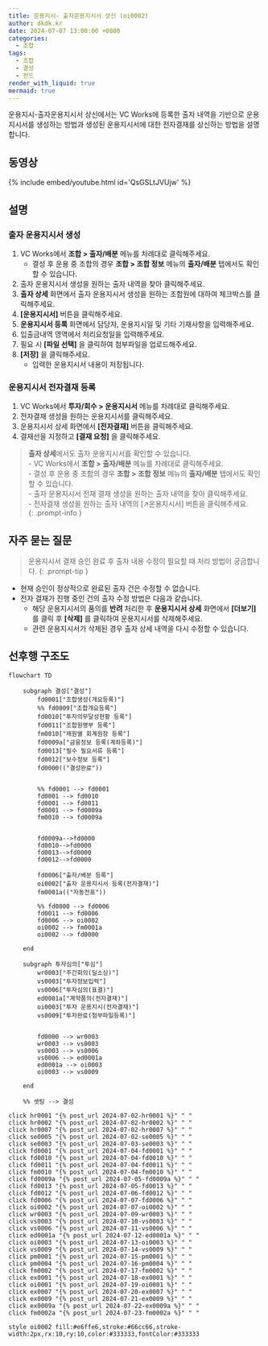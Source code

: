 ```yaml
---
title: 운용지시- 출자운용지시서 상신 (oi0002)
author: dkdk.kr
date: 2024-07-07 13:00:00 +0800
categories:
  - 조합
tags:
  - 조합
  - 결성
  - 펀드
render_with_liquid: true
mermaid: true
---
```

운용지시-출자운용지시서 상신에서는 VC Works에 등록한 출자 내역을 기반으로 운용지시서를 생성하는 방법과 생성된 운용지시서에 대한 전자결재를 상신하는 방법을 설명합니다.
## 동영상

{% include embed/youtube.html id='QsGSLtJVUjw' %}

## 설명

### 출자 운용지시서 생성
1. VC Works에서 **조합 > 출자/배분** 메뉴를 차례대로 클릭해주세요.
	- 결성 후 운용 중 조합의 경우 **조합 > 조합 정보** 메뉴의 **출자/배분** 탭에서도 확인할 수 있습니다.
2. 출자 운용지시서 생성을 원하는 출자 내역을 찾아 클릭해주세요. 
3. **출자 상세** 화면에서 출자 운용지시서 생성을 원하는 조합원에 대하여 체크박스를 클릭해주세요.
4. **[운용지시서]** 버튼을 클릭해주세요.
5. **운용지시서 등록** 화면에서 담당자, 운용지시일 및 기타 기재사항을 입력해주세요.
6. 입출금내역 영역에서 처리요청일을 입력해주세요.
7. 필요 시 **[파일 선택]** 을 클릭하여 첨부파일을 업로드해주세요.
8. **[저장]** 을 클릭해주세요.
	- 입력한 운용지시서 내용이 저장됩니다.

### 운용지시서 전자결재 등록
1. VC Works에서 **투자/회수 > 운용지시서** 메뉴를 차례대로 클릭해주세요.
2. 전자결재 생성을 원하는 운용지시서를 클릭해주세요.
3. 운용지시서 상세 화면에서 **[전자결재]** 버튼을 클릭해주세요.
4. 결재선을 지정하고 **[결재 요청]** 을 클릭해주세요.
> **출자 상세**에서도 출자 운용지시서를 확인할 수 있습니다. <br>
	   - VC Works에서 **조합 > 출자/배분** 메뉴를 차례대로 클릭해주세요.<br>
		   - 결성 후 운용 중 조합의 경우 **조합 > 조합 정보** 메뉴의 **출자/배분** 탭에서도 확인할 수 있습니다.<br>
	   - 출자 운용지시서 전재 결재 생성을 원하는 출자 내역을 찾아 클릭해주세요. <br>
	   - 전자결재 생성을 원하는 출자 내역의 [↗운용지시서] 버튼을 클릭해주세요.<br>
{: .prompt-info }
## 자주 묻는 질문

> 운용지시서 결재 승인 완료 후 출자 내용 수정이 필요할 때 처리 방법이 궁금합니다.
{: .prompt-tip }
- 현재 승인이 정상적으로 완료된 출자 건은 수정할 수 없습니다.
- 전자 결재가 진행 중인 건의 출자 수정 방법은 다음과 같습니다.
	- 해당 운용지시서의 품의를 **반려** 처리한 후 **운용지시서 상세** 화면에서 **[더보기]** 를 클릭 후 **[삭제]** 를 클릭하여 운용지시서를 삭제해주세요.
	- 관련 운용지시서가 삭제된 경우 출자 상세 내역을 다시 수정할 수 있습니다.




## 선후행 구조도

```mermaid
flowchart TD

    subgraph 결성["결성"]
        fd0001["조합생성(개요등록)"]
        %% fd0009["조합개요등록"]
        fd0010["투자의무달성현황 등록"]
        fd0011["조합원명부 등록"]
        fm0010["재원별 회계원장 등록"]
        fd0009a["금융정보 등록(계좌등록)"]
        fd0013["필수 필요서류 등록"]
        fd0012["보수정보 등록"]
        fd0000(("결성완료"))

        
        %% fd0001 --> fd0001
        fd0001 --> fd0010
        fd0001 --> fd0011 
        fd0001 --> fd0009a 
        fm0010 --> fd0009a


        fd0009a-->fd0000
        fd0010-->fd0000
        fd0013-->fd0000
        fd0012-->fd0000

        fd0006["출자/배분 등록"]
        oi0002["출자 운용지시서 등록(전자결재)"]
        fm0001a(("자동전표"))

        %% fd0000 --> fd0006
        fd0011 --> fd0006
        fd0006 --> oi0002 
        oi0002 --> fm0001a
        oi0002 --> fd0000

    end

    subgraph 투자심의["투심"]
        wr0003["주간회의(딜소싱)"]
        vs0003["투자정보입력"]
        vs0006["투자심의(표결)"]
        ed0001a["계약품의(전자결재)"]
        oi0003["투자 운용지시(전자결재)"]
        vs0009["투자완료(첨부파일등록)"]

        
        fd0000 --> wr0003
        wr0003 --> vs0003
        vs0003 --> vs0006
        vs0006 --> ed0001a
        ed0001a --> oi0003
        oi0003 --> vs0009

    end

    %% 셋팅 --> 결성
    
click hr0001 "{% post_url 2024-07-02-hr0001 %}" " "
click hr0002 "{% post_url 2024-07-02-hr0002 %}" " "
click hr0007 "{% post_url 2024-07-02-hr0007 %}" " "
click se0005 "{% post_url 2024-07-02-se0005 %}" " "
click se0003 "{% post_url 2024-07-03-se0003 %}" " "
click fd0001 "{% post_url 2024-07-04-fd0001 %}" " "
click fd0010 "{% post_url 2024-07-04-fd0010 %}" " "
click fd0011 "{% post_url 2024-07-04-fd0011 %}" " "
click fm0010 "{% post_url 2024-07-04-fm0010 %}" " "
click fd0009a "{% post_url 2024-07-05-fd0009a %}" " "
click fd0013 "{% post_url 2024-07-05-fd0013 %}" " "
click fd0012 "{% post_url 2024-07-06-fd0012 %}" " "
click fd0006 "{% post_url 2024-07-07-fd0006 %}" " "
click oi0002 "{% post_url 2024-07-07-oi0002 %}" " "
click wr0003 "{% post_url 2024-07-09-wr0003 %}" " "
click vs0003 "{% post_url 2024-07-10-vs0003 %}" " "
click vs0006 "{% post_url 2024-07-11-vs0006 %}" " "
click ed0001a "{% post_url 2024-07-12-ed0001a %}" " "
click oi0003 "{% post_url 2024-07-13-oi0003 %}" " "
click vs0009 "{% post_url 2024-07-14-vs0009 %}" " "
click pm0001 "{% post_url 2024-07-15-pm0001 %}" " "
click pm0004 "{% post_url 2024-07-16-pm0004 %}" " "
click fm0002 "{% post_url 2024-07-17-fm0002 %}" " "
click ex0001 "{% post_url 2024-07-18-ex0001 %}" " "
click oi0001 "{% post_url 2024-07-19-oi0001 %}" " "
click ex0007 "{% post_url 2024-07-20-ex0007 %}" " "
click ex0009 "{% post_url 2024-07-21-ex0009 %}" " "
click ex0009a "{% post_url 2024-07-22-ex0009a %}" " "
click fm0002a "{% post_url 2024-07-23-fm0002a %}" " "

style oi0002 fill:#e6ffe6,stroke:#66cc66,stroke-width:2px,rx:10,ry:10,color:#333333,fontColor:#333333

```
